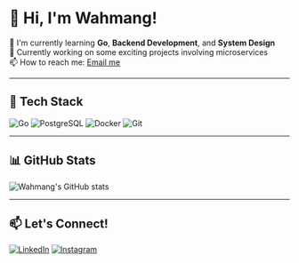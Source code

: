 # 👋 Hi, I'm Wahmang!

🌱 I'm currently learning **Go**, **Backend Development**, and **System Design**  
💼 Currently working on some exciting projects involving microservices  
📫 How to reach me: [Email me](mailto:wahmang1@gmail.com)

---

## 🚀 Tech Stack

![Go](https://img.shields.io/badge/-Go-00ADD8?style=flat&logo=go&logoColor=white)
![PostgreSQL](https://img.shields.io/badge/-PostgreSQL-4169E1?style=flat&logo=postgresql&logoColor=white)
![Docker](https://img.shields.io/badge/-Docker-2496ED?style=flat&logo=docker&logoColor=white)
![Git](https://img.shields.io/badge/-Git-F05032?style=flat&logo=git&logoColor=white)

---

## 📊 GitHub Stats

![Wahmang's GitHub stats](https://github-readme-stats.vercel.app/api?username=wahmang1&show_icons=true&theme=tokyonight)

---

## 📫 Let's Connect!

[![LinkedIn](https://img.shields.io/badge/-LinkedIn-blue?logo=linkedin&style=flat)](https://linkedin.com/in/wahmang)
[![Instagram](https://img.shields.io/badge/-Instagram-E4405F?logo=instagram&style=flat)](https://instagram.com/wahmang_)
